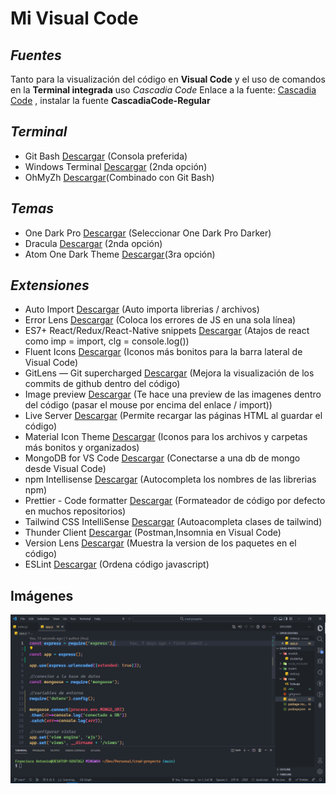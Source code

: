 # Mi Visual Code
## _Fuentes_

Tanto para la visualización del código en **Visual Code** y el uso de comandos en la **Terminal integrada** uso _Cascadia Code_
Enlace a la fuente: [Cascadia Code](https://github.com/microsoft/cascadia-code/releases/)
, instalar la fuente **CascadiaCode-Regular** 

## _Terminal_

- Git Bash [Descargar](https://git-scm.com/downloads) (Consola preferida)
- Windows Terminal [Descargar](https://apps.microsoft.com/store/detail/windows-terminal/9N0DX20HK701?hl=es-mx&gl=mx) (2nda opción)
- OhMyZh [Descargar](https://ohmyz.sh/)(Combinado con Git Bash)

## _Temas_

- One Dark Pro [Descargar](https://marketplace.visualstudio.com/items?itemName=adrianwilczynski.one-dark-pro) (Seleccionar One Dark Pro Darker)
- Dracula [Descargar](https://marketplace.visualstudio.com/items?itemName=dracula-theme.theme-dracula) (2nda opción)
- Atom One Dark Theme [Descargar](https://marketplace.visualstudio.com/items?itemName=akamud.vscode-theme-onedark)(3ra opción)

## _Extensiones_

- Auto Import [Descargar](https://marketplace.visualstudio.com/items?itemName=steoates.autoimport) (Auto importa librerias / archivos)
- Error Lens [Descargar](https://marketplace.visualstudio.com/items?itemName=usernamehw.errorlens) (Coloca los errores de JS en una sola línea)
- ES7+ React/Redux/React-Native snippets [Descargar](https://marketplace.visualstudio.com/items?itemName=dsznajder.es7-react-js-snippets) (Atajos de react como imp = import, clg = console.log())
- Fluent Icons [Descargar](https://marketplace.visualstudio.com/items?itemName=miguelsolorio.fluent-icons) (Iconos más bonitos para la barra lateral de Visual Code)
- GitLens — Git supercharged [Descargar](https://marketplace.visualstudio.com/items?itemName=eamodio.gitlens) (Mejora la visualización de los commits de github dentro del código)
- Image preview [Descargar](https://marketplace.visualstudio.com/items?itemName=kisstkondoros.vscode-gutter-preview) (Te hace una preview de las imagenes dentro del código (pasar el mouse por encima del enlace / import))
- Live Server [Descargar](https://marketplace.visualstudio.com/items?itemName=ritwickdey.LiveServer) (Permite recargar las páginas HTML al guardar el código)
- Material Icon Theme [Descargar](https://marketplace.visualstudio.com/items?itemName=PKief.material-icon-theme) (Iconos para los archivos y carpetas más bonitos y organizados)
- MongoDB for VS Code [Descargar](https://marketplace.visualstudio.com/items?itemName=mongodb.mongodb-vscode) (Conectarse a una db de mongo desde Visual Code)
- npm Intellisense [Descargar](https://marketplace.visualstudio.com/items?itemName=christian-kohler.npm-intellisense) (Autocompleta los nombres de las librerias npm)
- Prettier - Code formatter [Descargar](https://marketplace.visualstudio.com/items?itemName=esbenp.prettier-vscode) (Formateador de código por defecto en muchos repositorios)
- Tailwind CSS IntelliSense [Descargar](https://marketplace.visualstudio.com/items?itemName=bradlc.vscode-tailwindcss) (Autoacompleta clases de tailwind)
- Thunder Client [Descargar](https://marketplace.visualstudio.com/items?itemName=rangav.vscode-thunder-client) (Postman,Insomnia en Visual Code)
- Version Lens [Descargar](https://marketplace.visualstudio.com/items?itemName=pflannery.vscode-versionlens) (Muestra la version de los paquetes en el código)
- ESLint [Descargar](https://marketplace.visualstudio.com/items?itemName=dbaeumer.vscode-eslint) (Ordena código javascript)

## Imágenes

![imagen1_Visual_Code](https://github.com/Legend299/visual-code-settings/blob/main/img/imagen1.PNG)



